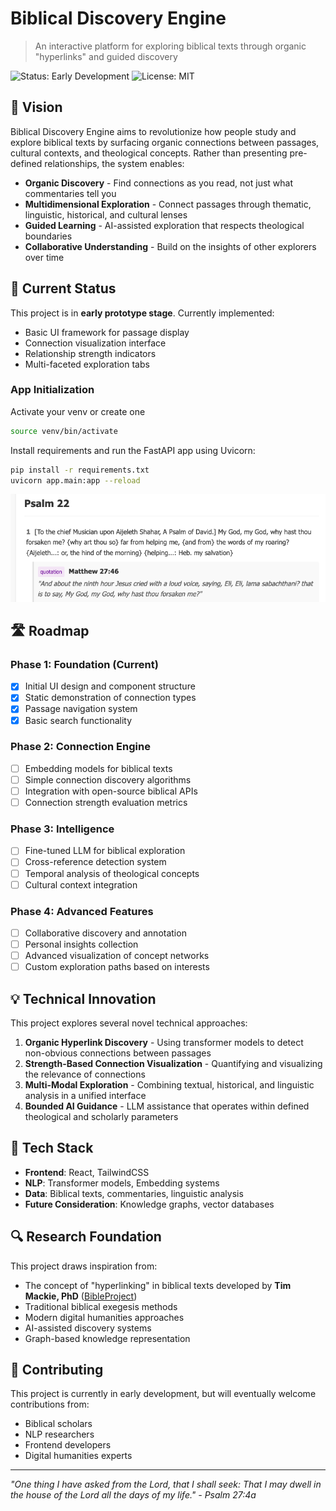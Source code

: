 # Biblical Discovery Engine

> An interactive platform for exploring biblical texts through organic "hyperlinks" and guided discovery

![Status: Early Development](https://img.shields.io/badge/Status-Early%20Development-yellow)
![License: MIT](https://img.shields.io/badge/License-MIT-blue.svg)

## 🌟 Vision

Biblical Discovery Engine aims to revolutionize how people study and explore biblical texts by surfacing organic connections between passages, cultural contexts, and theological concepts. Rather than presenting pre-defined relationships, the system enables:

- **Organic Discovery** - Find connections as you read, not just what commentaries tell you
- **Multidimensional Exploration** - Connect passages through thematic, linguistic, historical, and cultural lenses
- **Guided Learning** - AI-assisted exploration that respects theological boundaries
- **Collaborative Understanding** - Build on the insights of other explorers over time

## 🚧 Current Status

This project is in **early prototype stage**. Currently implemented:

- Basic UI framework for passage display
- Connection visualization interface
- Relationship strength indicators
- Multi-faceted exploration tabs

### App Initialization
Activate your venv or create one
```bash 
source venv/bin/activate
```
Install requirements and run the FastAPI app using Uvicorn:

```bash
pip install -r requirements.txt
uvicorn app.main:app --reload
```

![App Demo Screenshot](assets/demo1.png)

## 🛣️ Roadmap

### Phase 1: Foundation (Current)
- [x] Initial UI design and component structure
- [x] Static demonstration of connection types
- [x] Passage navigation system
- [x] Basic search functionality

### Phase 2: Connection Engine
- [ ] Embedding models for biblical texts
- [ ] Simple connection discovery algorithms
- [ ] Integration with open-source biblical APIs
- [ ] Connection strength evaluation metrics

### Phase 3: Intelligence
- [ ] Fine-tuned LLM for biblical exploration
- [ ] Cross-reference detection system
- [ ] Temporal analysis of theological concepts
- [ ] Cultural context integration

### Phase 4: Advanced Features
- [ ] Collaborative discovery and annotation
- [ ] Personal insights collection
- [ ] Advanced visualization of concept networks
- [ ] Custom exploration paths based on interests

## 💡 Technical Innovation

This project explores several novel technical approaches:

1. **Organic Hyperlink Discovery** - Using transformer models to detect non-obvious connections between passages
2. **Strength-Based Connection Visualization** - Quantifying and visualizing the relevance of connections
3. **Multi-Modal Exploration** - Combining textual, historical, and linguistic analysis in a unified interface
4. **Bounded AI Guidance** - LLM assistance that operates within defined theological and scholarly parameters

## 🧰 Tech Stack

- **Frontend**: React, TailwindCSS
- **NLP**: Transformer models, Embedding systems
- **Data**: Biblical texts, commentaries, linguistic analysis
- **Future Consideration**: Knowledge graphs, vector databases

## 🔍 Research Foundation

This project draws inspiration from:
- The concept of "hyperlinking" in biblical texts developed by **Tim Mackie, PhD** ([BibleProject](https://bibleproject.com))
- Traditional biblical exegesis methods
- Modern digital humanities approaches
- AI-assisted discovery systems
- Graph-based knowledge representation

## 🤝 Contributing

This project is currently in early development, but will eventually welcome contributions from:
- Biblical scholars
- NLP researchers
- Frontend developers
- Digital humanities experts

---

*"One thing I have asked from the Lord, that I shall seek: That I may dwell in the house of the Lord all the days of my life." - Psalm 27:4a*